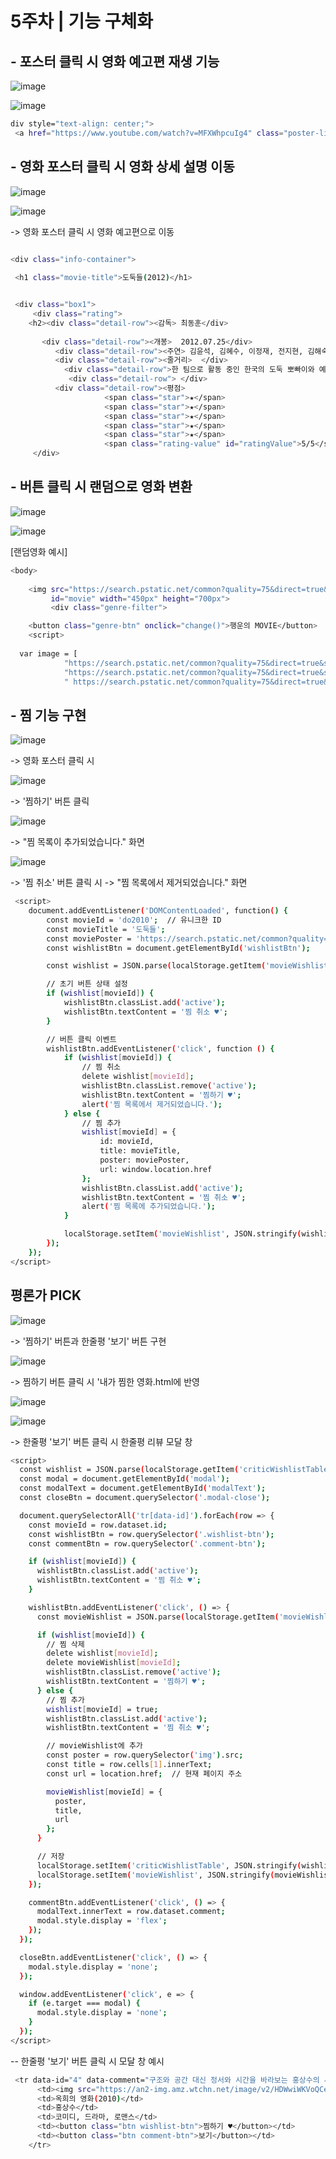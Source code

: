 # 5주차 | 기능 구체화

## - 포스터 클릭 시 영화 예고편 재생 기능

![image](https://github.com/user-attachments/assets/d9de0524-c68f-415d-a9ec-47cb7c768129)

![image](https://github.com/user-attachments/assets/05e6e0e7-51a7-4b6d-97a2-ed3d2c6f7ac9)

```bash
div style="text-align: center;">
 <a href="https://www.youtube.com/watch?v=MFXWhpcuIg4" class="poster-link" target="_blank" rel="noopener noreferrer"><img src="https://search.pstatic.net/common?quality=75&direct=true&src=https%3A%2F%2Fmovie-phinf.pstatic.net%2F20250207_265%2F1738893336962Cn1Vd_JPEG%2Fmovie_image.jpg"  width="450" height="700">
```

## - 영화 포스터 클릭 시 영화 상세 설명 이동

![image](https://github.com/user-attachments/assets/b84ef6b3-6875-4c7d-ae31-7c7a345c2ace)

![image](https://github.com/user-attachments/assets/333e65d6-1df7-42fa-adbc-a2bb2aa2764f)

-> 영화 포스터 클릭 시 영화 예고편으로 이동

```bash

<div class="info-container">
   
 <h1 class="movie-title">도둑들(2012)</h1>


 <div class="box1">
     <div class="rating">
    <h2><div class="detail-row"><감독> 최동훈</div>
     
       <div class="detail-row"><개봉>  2012.07.25</div>
          <div class="detail-row"><주연> 김윤석, 김혜수, 이정재, 전지현, 김해숙, 오달수</div>
          <div class="detail-row"><줄거리>  </div>
            <div class="detail-row">한 팀으로 활동 중인 한국의 도둑 뽀빠이와 예니콜, 씹던껌, 잠파노. 미술관을 터는데 멋지게 성공한 이들은 뽀빠이의 과거 파트너였던 마카오박이 제안한 홍콩에서의 새로운 계획을 듣게 된다. 여기에 마카오박이 초대하지 않은 손님, 감옥에서 막 출소한 금고털이 팹시가 합류하고 5명은 각자 인생 최고의 반전을 꿈꾸며 홍콩으로 향한다. 홍콩에서 한국 도둑들을 기다리고 있는 4인조 중국도둑 첸, 앤드류, 쥴리, 조니. 최고의 전문가들이 세팅된 가운데 서로에 대한 경계를 늦추지 않는 한국과 중국의 도둑들. 팽팽히 흐르는 긴장감 속에 나타난 마카오박은 자신이 계획한 목표물을 밝힌다. 그것은 마카오 카지노에 숨겨진 희대의 다이아몬드 <태양의 눈물>. 성공을 장담할 수 없는 위험천만한 계획이지만 2천만 달러의 달콤한 제안을 거부할 수 없는 이들은 태양의 눈물을 훔치기 위한 작업에 착수한다. 그러나 진짜 의도를 알 수 없는 비밀스런 마카오박과 그런 마카오박의 뒤통수를 노리는 뽀빠이, 마카오박에게 배신당한 과거의 기억을 잊지 못하는 팹시와 팀보다 눈 앞의 현찰을 먼저 챙기는 예니콜, 그리고 한국 도둑들을 믿지 않는 첸과 중국 도둑들까지. 훔치기 위해 모였지만 목적은 서로 다른 10인의 도둑들은 서서히 자신만의 플랜을 세우기 시작하는데…</div>
             <div class="detail-row"> </div>
          <div class="detail-row"><평점>  
                     <span class="star">★</span>
                     <span class="star">★</span>
                     <span class="star">★</span>
                     <span class="star">★</span>
                     <span class="star">★</span>
                     <span class="rating-value" id="ratingValue">5/5</span></div>
     </div>
```

## - 버튼 클릭 시 랜덤으로 영화 변환

![image](https://github.com/user-attachments/assets/4863c83d-990b-459e-be8d-8d1744487def)

![image](https://github.com/user-attachments/assets/2092b133-cf9d-4f23-b240-10d5159050c4)

[랜덤영화 예시]

```bash
<body>
 
    <img src="https://search.pstatic.net/common?quality=75&direct=true&src=https%3A%2F%2Fmovie-phinf.pstatic.net%2F20180406_37%2F1522991036857QqP7N_JPEG%2Fmovie_image.jpg"
         id="movie" width="450px" height="700px">
         <div class="genre-filter">

    <button class="genre-btn" onclick="change()">행운의 MOVIE</button>
    <script>
      
  var image = [
            "https://search.pstatic.net/common?quality=75&direct=true&src=https%3A%2F%2Fmovie-phinf.pstatic.net%2F20120718_209%2F1342589585791cltsr_JPEG%2Fmovie_image.jpg" ,
            "https://search.pstatic.net/common?quality=75&direct=true&src=https%3A%2F%2Fmovie-phinf.pstatic.net%2F20240425_256%2F17140073560223JK9r_JPEG%2Fmovie_image.jpg",
            " https://search.pstatic.net/common?quality=75&direct=true&src=https%3A%2F%2Fmovie-phinf.pstatic.net%2F20181207_251%2F1544171902408ajzP0_JPEG%2Fmovie_image.jpg"
```

## - 찜 기능 구현

![image](https://github.com/user-attachments/assets/5c5e068f-160f-4790-9bc9-d6bd10724978)

-> 영화 포스터 클릭 시 

![image](https://github.com/user-attachments/assets/98629d38-a826-45f4-b691-4e5af315b7ef)

-> '찜하기' 버튼 클릭

![image](https://github.com/user-attachments/assets/005823e1-66f5-4a65-9c6a-004a8ce752ff)

-> "찜 목록이 추가되었습니다." 화면

![image](https://github.com/user-attachments/assets/eccf4d44-6240-4792-8bf3-a8d45811f622)

-> '찜 취소' 버튼 클릭 시 -> "찜 목록에서 제거되었습니다." 화면

```bash
 <script>
    document.addEventListener('DOMContentLoaded', function() {
        const movieId = 'do2010';  // 유니크한 ID
        const movieTitle = '도둑들';
        const moviePoster = 'https://search.pstatic.net/common?quality=75&direct=true&src=https%3A%2F%2Fmovie-phinf.pstatic.net%2F20120718_209%2F1342589585791cltsr_JPEG%2Fmovie_image.jpg';
        const wishlistBtn = document.getElementById('wishlistBtn');

        const wishlist = JSON.parse(localStorage.getItem('movieWishlist')) || {};

        // 초기 버튼 상태 설정
        if (wishlist[movieId]) {
            wishlistBtn.classList.add('active');
            wishlistBtn.textContent = '찜 취소 ♥';
        }

        // 버튼 클릭 이벤트
        wishlistBtn.addEventListener('click', function () {
            if (wishlist[movieId]) {
                // 찜 취소
                delete wishlist[movieId];
                wishlistBtn.classList.remove('active');
                wishlistBtn.textContent = '찜하기 ♥';
                alert('찜 목록에서 제거되었습니다.');
            } else {
                // 찜 추가
                wishlist[movieId] = {
                    id: movieId,
                    title: movieTitle,
                    poster: moviePoster,
                    url: window.location.href
                };
                wishlistBtn.classList.add('active');
                wishlistBtn.textContent = '찜 취소 ♥';
                alert('찜 목록에 추가되었습니다.');
            }

            localStorage.setItem('movieWishlist', JSON.stringify(wishlist));
        });
    });
</script>
```

## 평론가 PICK

![image](https://github.com/user-attachments/assets/21eff166-92a5-4910-a4af-fe4665ed413e)

-> '찜하기' 버튼과 한줄평 '보기' 버튼 구현

![image](https://github.com/user-attachments/assets/c0125c9d-9d6b-482b-868f-f6c2d970fba0)

-> 찜하기 버튼 클릭 시 '내가 찜한 영화.html에 반영

![image](https://github.com/user-attachments/assets/d61c8969-a539-4a8b-ae5e-b95aa41552be)

![image](https://github.com/user-attachments/assets/542af841-4a7b-4a9d-a488-77f934f9a037)

-> 한줄평 '보기' 버튼 클릭 시 한줄평 리뷰 모달 창


```bash
<script>
  const wishlist = JSON.parse(localStorage.getItem('criticWishlistTable')) || {};
  const modal = document.getElementById('modal');
  const modalText = document.getElementById('modalText');
  const closeBtn = document.querySelector('.modal-close');

  document.querySelectorAll('tr[data-id]').forEach(row => {
    const movieId = row.dataset.id;
    const wishlistBtn = row.querySelector('.wishlist-btn');
    const commentBtn = row.querySelector('.comment-btn');

    if (wishlist[movieId]) {
      wishlistBtn.classList.add('active');
      wishlistBtn.textContent = '찜 취소 ♥';
    }

    wishlistBtn.addEventListener('click', () => {
      const movieWishlist = JSON.parse(localStorage.getItem('movieWishlist')) || {};

      if (wishlist[movieId]) {
        // 찜 삭제
        delete wishlist[movieId];
        delete movieWishlist[movieId];
        wishlistBtn.classList.remove('active');
        wishlistBtn.textContent = '찜하기 ♥';
      } else {
        // 찜 추가
        wishlist[movieId] = true;
        wishlistBtn.classList.add('active');
        wishlistBtn.textContent = '찜 취소 ♥';

        // movieWishlist에 추가
        const poster = row.querySelector('img').src;
        const title = row.cells[1].innerText;
        const url = location.href;  // 현재 페이지 주소

        movieWishlist[movieId] = {
          poster,
          title,
          url
        };
      }

      // 저장
      localStorage.setItem('criticWishlistTable', JSON.stringify(wishlist));
      localStorage.setItem('movieWishlist', JSON.stringify(movieWishlist));
    });

    commentBtn.addEventListener('click', () => {
      modalText.innerText = row.dataset.comment;
      modal.style.display = 'flex';
    });
  });

  closeBtn.addEventListener('click', () => {
    modal.style.display = 'none';
  });

  window.addEventListener('click', e => {
    if (e.target === modal) {
      modal.style.display = 'none';
    }
  });
</script>
```
--  한줄평 '보기' 버튼 클릭 시 모달 창 예시
```bash
 <tr data-id="4" data-comment="구조와 공간 대신 정서와 시간을 바라보는 홍상수의 새경지.">
      <td><img src="https://an2-img.amz.wtchn.net/image/v2/HDWwiWKVoQCeU3spprm9dA.webp?jwt=ZXlKaGJHY2lPaUpJVXpJMU5pSjkuZXlKdmNIUnpJanBiSW1SZk5Ea3dlRGN3TUhFNE1DSmRMQ0p3SWpvaUwzWXhMMk50ZDNSNlp6ZGxZbUUxWkhKNk5XUm5jV2d3SW4wLm1BOUk0YWU0UnJSVVBNdktwSGhLclYwNE80VDNTTk5BbFdTMmgzUWxwUGs=" alt="옥희의 영화"></td>
      <td>옥희의 영화(2010)</td>
      <td>홍상수</td>
      <td>코미디, 드라마, 로맨스</td>
      <td><button class="btn wishlist-btn">찜하기 ♥</button></td>
      <td><button class="btn comment-btn">보기</button></td>
    </tr>
```

